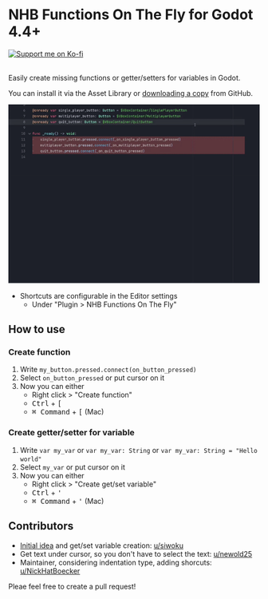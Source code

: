 # NHB Functions On The Fly for Godot 4.4+

<a href="https://ko-fi.com/nickhatboecker">
<img src="https://camo.githubusercontent.com/5f3ad29b3051aac409943c7b590b86490c6ec7ad399379ca73521d9ff98a28f7/68747470733a2f2f696d672e736869656c64732e696f2f62616467652f737570706f72745f6d655f6f6e5f6b6f2d2d66692d4631363036313f7374796c653d666f722d7468652d6261646765266c6f676f3d6b6f6669266c6f676f436f6c6f723d663566356635" alt="Support me on Ko-fi">
</a><br><br>

Easily create missing functions or getter/setters for variables in Godot.

You can install it via the Asset Library or [downloading a copy](https://github.com/nickhatboecker/nhb_functions_on_the_fly/archive/refs/heads/main.zip) from GitHub.

![Plugin Showcase](https://raw.githubusercontent.com/NickHatBoecker/nhb_functions_on_the_fly/refs/heads/main/assets/create_function_showcase.gif)

- Shortcuts are configurable in the Editor settings
    - Under "Plugin > NHB Functions On The Fly"

## How to use

### Create function

1. Write `my_button.pressed.connect(on_button_pressed)`
2. Select `on_button_pressed` or put cursor on it
3. Now you can either
    - Right click > "Create function"
    - <kbd>Ctrl</kbd> + <kbd>[</kbd>
    - <kbd>⌘ Command</kbd> + <kbd>[</kbd> (Mac)

### Create getter/setter for variable

1. Write `var my_var` or `var my_var: String` or `var my_var: String = "Hello world"`
2. Select `my_var` or put cursor on it
3. Now you can either
    - Right click > "Create get/set variable"
    - <kbd>Ctrl</kbd> + <kbd>'</kbd>
    - <kbd>⌘ Command</kbd> + <kbd>'</kbd> (Mac)

## Contributors

- [Initial idea](https://www.reddit.com/r/godot/comments/1morndn/im_a_lazy_programmer_and_added_a_generate_code/) and get/set variable creation: [u/siwoku](https://www.reddit.com/user/siwoku/)
- Get text under cursor, so you don't have to select the text: [u/newold25](https://www.reddit.com/user/newold25/)
- Maintainer, considering indentation type, adding shorcuts: [u/NickHatBoecker](https://nickhatboecker.de/linktree/)

Pleae feel free to create a pull request!
